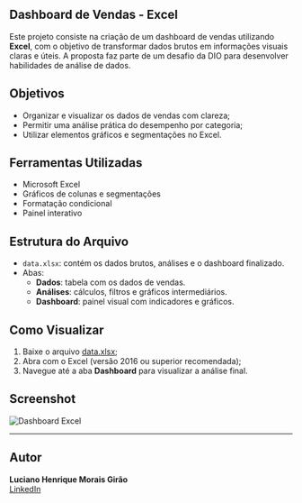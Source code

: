 ## Dashboard de Vendas - Excel

Este projeto consiste na criação de um dashboard de vendas utilizando **Excel**, com o objetivo de transformar dados brutos em informações visuais claras e úteis. A proposta faz parte de um desafio da DIO para desenvolver habilidades de análise de dados.

## Objetivos

- Organizar e visualizar os dados de vendas com clareza;
- Permitir uma análise prática do desempenho por categoria;
- Utilizar elementos gráficos e segmentações no Excel.

## Ferramentas Utilizadas

- Microsoft Excel
- Gráficos de colunas e segmentações
- Formatação condicional
- Painel interativo

## Estrutura do Arquivo

- `data.xlsx`: contém os dados brutos, análises e o dashboard finalizado.
- Abas:
  - **Dados**: tabela com os dados de vendas.
  - **Análises**: cálculos, filtros e gráficos intermediários.
  - **Dashboard**: painel visual com indicadores e gráficos.

## Como Visualizar

1. Baixe o arquivo [data.xlsx](./data.xlsx);
2. Abra com o Excel (versão 2016 ou superior recomendada);
3. Navegue até a aba **Dashboard** para visualizar a análise final.

## Screenshot

![Dashboard Excel](https://via.placeholder.com/800x400.png?text=Dashboard+Preview)

---

## Autor

**Luciano Henrique Morais Girão**  
[LinkedIn](https://www.linkedin.com/in/luciano-gir%C3%A3o)
